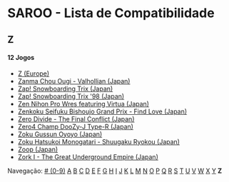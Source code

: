 # SAROO - Lista de Compatibilidade

## Z

#### 12 Jogos

- [Z (Europe)](../Regions/Europe/T-25412H-5/01/README.md)
- [Zanma Chou Ougi - Valhollian (Japan)](../Regions/Japan/T-38201G/01/README.md)
- [Zap! Snowboarding Trix (Japan)](../Regions/Japan/T-7502G/01/README.md)
- [Zap! Snowboarding Trix '98 (Japan)](../Regions/Japan/T-7504G/01/README.md)
- [Zen Nihon Pro Wres featuring Virtua (Japan)](../Regions/Japan/GS-9158/01/README.md)
- [Zenkoku Seifuku Bishoujo Grand Prix - Find Love (Japan)](../Regions/Japan/T-34602G/01/README.md)
- [Zero Divide - The Final Conflict (Japan)](../Regions/Japan/T-31601G/01/README.md)
- [Zero4 Champ DooZy-J Type-R (Japan)](../Regions/Japan/T-21401G/01/README.md)
- [Zoku Gussun Oyoyo (Japan)](../Regions/Japan/T-20604G/01/README.md)
- [Zoku Hatsukoi Monogatari - Shuugaku Ryokou (Japan)](../Regions/Japan/T-33005G/01/README.md)
- [Zoop (Japan)](../Regions/Japan/T-26406G/01/README.md)
- [Zork I - The Great Underground Empire (Japan)](../Regions/Japan/T-21502G/01/README.md)

Navegação:
[# (0-9)](./09.md) [A](./A.md) [B](./B.md) [C](./C.md) [D](./D.md) [E](./E.md) [F](./F.md) [G](./G.md) [H](./H.md) [I](./I.md) [J](./J.md) [K](./K.md) [L](./L.md) [M](./M.md) [N](./N.md) [O](./O.md) [P](./P.md) [Q](./Q.md) [R](./R.md) [S](./S.md) [T](./T.md) [U](./U.md) [V](./V.md) [W](./W.md) [X](./X.md) [Y](./Y.md) **Z**
